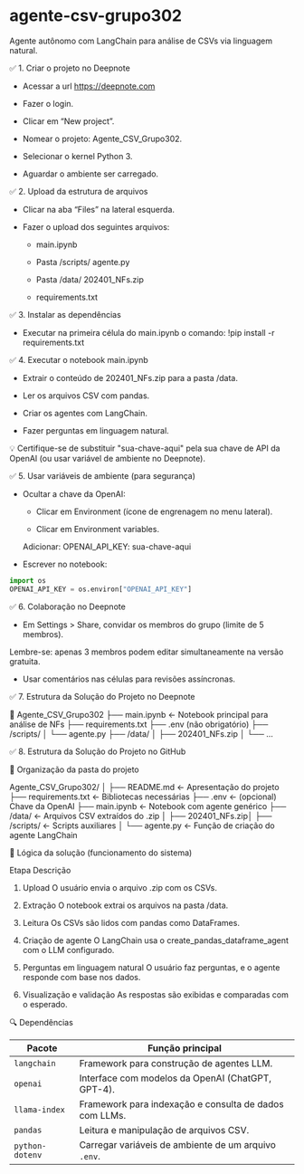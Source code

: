 # agente-csv-grupo302

Agente autônomo com LangChain para análise de CSVs via linguagem natural.

✅ 1. Criar o projeto no Deepnote

* Acessar a url  https://deepnote.com 

* Fazer o login.

* Clicar em  “New project”.

* Nomear o projeto: Agente_CSV_Grupo302.

* Selecionar o kernel Python 3.

* Aguardar o ambiente ser carregado.

✅ 2. Upload da estrutura de arquivos

* Clicar na aba “Files” na lateral esquerda.

* Fazer o upload dos seguintes arquivos:

	-  main.ipynb

	- Pasta /scripts/ agente.py

	- Pasta /data/ 202401_NFs.zip

	- requirements.txt

✅ 3. Instalar as dependências

- Executar na primeira célula do main.ipynb o comando: !pip install -r requirements.txt

✅ 4. Executar o notebook main.ipynb


* Extrair o conteúdo de 202401_NFs.zip para a pasta /data.

* Ler os arquivos CSV com pandas.

* Criar os agentes com LangChain.

* Fazer perguntas em linguagem natural.

💡 Certifique-se de substituir "sua-chave-aqui" pela sua chave de API da OpenAI (ou usar variável de ambiente no Deepnote).

✅ 5. Usar variáveis de ambiente (para segurança)

* Ocultar a chave da OpenAI:

	- Clicar em Environment (ícone de engrenagem no menu lateral).

	- Clicar em Environment variables.

	Adicionar: OPENAI_API_KEY: sua-chave-aqui

* Escrever no notebook:

```Python
import os
OPENAI_API_KEY = os.environ["OPENAI_API_KEY"]
```

✅ 6. Colaboração no Deepnote

* Em Settings > Share, convidar os membros do grupo (limite de 5 membros).

Lembre-se: apenas 3 membros podem editar simultaneamente na versão gratuita.

* Usar comentários nas células para revisões assíncronas.

✅ 7. Estrutura da Solução do Projeto no Deepnote

📁 Agente_CSV_Grupo302
├── main.ipynb          ← Notebook principal para análise de NFs
├── requirements.txt
├── .env (não obrigatório)
├── /scripts/
│   └── agente.py
├── /data/
│   ├── 202401_NFs.zip
│   └── ...

✅ 8. Estrutura da Solução do Projeto no GitHub

📁 Organização da pasta do projeto

Agente_CSV_Grupo302/
│
├── README.md                     ← Apresentação do projeto
├── requirements.txt             ← Bibliotecas necessárias
├── .env                         ← (opcional) Chave da OpenAI
├── main.ipynb                   ← Notebook com agente genérico
├── /data/                       ← Arquivos CSV extraídos do .zip
│   ├── 202401_NFs.zip│
├── /scripts/                    ← Scripts auxiliares
│   └── agente.py                ← Função de criação do agente LangChain

🔧 Lógica da solução (funcionamento do sistema)

Etapa	Descrição

1. Upload	O usuário envia o arquivo .zip com os CSVs.

2. Extração	O notebook extrai os arquivos na pasta /data.

3. Leitura	Os CSVs são lidos com pandas como DataFrames.

4. Criação de agente	O LangChain usa o create_pandas_dataframe_agent com o LLM configurado.

5. Perguntas em linguagem natural	O usuário faz perguntas, e o agente responde com base nos dados.

6. Visualização e validação	As respostas são exibidas e comparadas com o esperado.

🔍 Dependências

| Pacote          | Função principal                                       |
|-----------------|--------------------------------------------------------|
| `langchain`     | Framework para construção de agentes LLM.              |
| `openai`        | Interface com modelos da OpenAI (ChatGPT, GPT-4).      |
| `llama-index`   | Framework para indexação e consulta de dados com LLMs. |
| `pandas`        | Leitura e manipulação de arquivos CSV.                 |
| `python-dotenv` | Carregar variáveis de ambiente de um arquivo `.env`.   |
